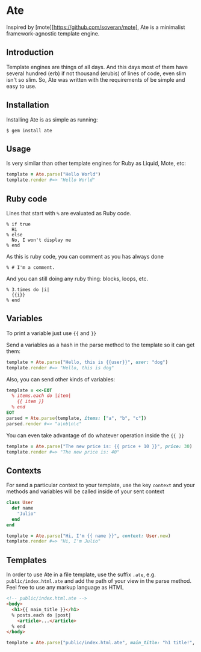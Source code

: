 Ate
====

Inspired by [mote][https://github.com/soveran/mote], Ate is a minimalist framework-agnostic template engine.

## Introduction

Template engines are things of all days. And this days most of them have several hundred (erb) if not thousand (erubis) of lines of code, even slim isn't so slim. So, Ate was written with the requirements of be simple and easy to use.

## Installation

Installing Ate is as simple as running:

```
$ gem install ate
```

Usage
-----

Is very similar than other template engines for Ruby as Liquid, Mote, etc:

```ruby
template = Ate.parse("Hello World")
template.render #=> "Hello World"
```

## Ruby code

Lines that start with `%` are evaluated as Ruby code.

```
% if true
  Hi
% else
  No, I won't display me
% end
```

As this is ruby code, you can comment as you has always done

```
% # I'm a comment.
```

And you can still doing any ruby thing: blocks, loops, etc.

```
% 3.times do |i|
  {{i}}
% end
```

## Variables

To print a variable just use `{{` and `}}`

Send a variables as a hash in the parse method to the template so it can get them:

```ruby
template = Ate.parse("Hello, this is {{user}}", user: "dog")
template.render #=> "Hello, this is dog"
```

Also, you can send other kinds of variables:

```ruby
template = <<-EOT
  % items.each do |item|
    {{ item }}
  % end
EOT
parsed = Ate.parse(template, items: ["a", "b", "c"])
parsed.render #=> "a\nb\n\c"
```

You can even take advantage of do whatever operation inside the `{{ }}`

```ruby
template = Ate.parse("The new price is: {{ price + 10 }}", price: 30)
template.render #=> "The new price is: 40"
```

## Contexts

For send a particular context to your template, use the key `context` and your methods and variables will be called inside of your sent context

```ruby
class User
  def name
    "Julio"
  end
end

template = Ate.parse("Hi, I'm {{ name }}", context: User.new)
template.render #=> "Hi, I'm Julio"
```

## Templates

In order to use Ate in a file template, use the suffix `.ate`, e.g. `public/index.html.ate` and add the path of your view in the parse method. Feel free to use any markup language as HTML

```html
<!-- public/index.html.ate -->
<body>
  <h1>{{ main_title }}</h1>
  % posts.each do |post|
    <article>...</article>
  % end
</body>
```

```ruby
template = Ate.parse("public/index.html.ate", main_title: "h1 title!", posts: array_of_posts)
```